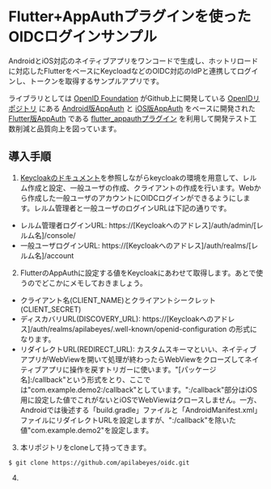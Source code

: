 # Flutter+AppAuthプラグインを使ったOIDCログインサンプル

AndroidとiOS対応のネイティブアプリをワンコードで生成し、ホットリロードに対応したFlutterをベースにKeycloadなどのOIDC対応のIdPと連携してログインし、トークンを取得するサンプルアプリです。

ライブラリとしては [OpenID Foundation](https://openid.net/) がGithub上に開発している [OpenIDリポジトリ](https://github.com/openid) にある [Android版AppAuth](https://github.com/openid/AppAuth-Android) と [iOS版AppAuth](https://github.com/openid/AppAuth-iOS) をベースに開発された [Flutter版AppAuth](https://github.com/MaikuB/flutter_appauth) である [flutter_appauthプラグイン](https://pub.dev/packages/flutter_appauth) を利用して開発テスト工数削減と品質向上を図っています。

## 導入手順

1. [Keycloakのドキュメント](https://www.keycloak.org/docs/latest/server_admin/)を参照しながらkeycloakの環境を用意して、レルム作成と設定、一般ユーザの作成、クライアントの作成を行います。Webから作成した一般ユーザのアカウントにOIDCログインができるようにします。レルム管理者と一般ユーザのログインURLは下記の通りです。

- レルム管理者ログインURL: https://[Keycloakへのアドレス]/auth/admin/[レルム名]/console/
- 一般ユーザログインURL: https://[Keycloakへのアドレス]/auth/realms/[レルム名]/account

2. FlutterのAppAuthに設定する値をKeycloakにあわせて取得します。あとで使うのでどこかにメモしておきましょう。

- クライアント名(CLIENT_NAME)とクライアントシークレット(CLIENT_SECRET)
- ディスカバリURL(DISCOVERY_URL): https://[Keycloakへのアドレス]/auth/realms/apilabeyes/.well-known/openid-configuration の形式になります。
- リダイレクトURL(REDIRECT_URL): カスタムスキーマといい、ネイティブアプリがWebViewを開いて処理が終わったらWebViewをクローズしてネイティブアプリに操作を戻すトリガーに使います。"[パッケージ名]:/callback"という形式をとり、ここでは"com.example.demo2:/callback"としています。":/callback"部分はiOS用に設定した値でこれがないとiOSでWebViewはクロースしません。一方、Androidでは後述する「build.gradle」ファイルと「AndroidManifest.xml」ファイルにリダイレクトURLを設定しますが、":/callback"を除いた値"com.example.demo2"を設定します。

3. 本リポジトリをcloneして持ってきます。

```
$ git clone https://github.com/apilabeyes/oidc.git
```

4. 